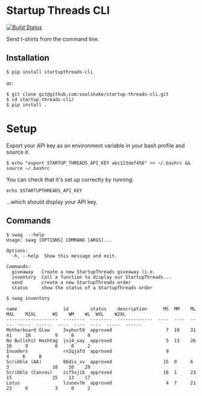 # Startup Threads CLI

[![Build Status](https://travis-ci.org/soulshake/startup-threads-cli.svg?branch=master)](https://travis-ci.org/soulshake/startup-threads-cli)

Send t-shirts from the command line.

## Installation

```
$ pip install startupthreads-cli
```

or:

```
$ git clone git@github.com:soulshake/startup-threads-cli.git
$ cd startup-threads-cli/
$ pip install .
```


# Setup

Export your API key as an environment variable in your bash profile and source it:

```
$ echo "export STARTUP_THREADS_API_KEY abc123def456" >> ~/.bashrc && source ~/.bashrc
```

You can check that it's set up correctly by running:

```
echo $STARTUPTHREADS_API_KEY
```

...which should display your API key.


## Commands

```
$ swag  --help
Usage: swag [OPTIONS] COMMAND [ARGS]...

Options:
  -h, --help  Show this message and exit.

Commands:
  giveaway   Create a new StartupThreads giveaway (i.e.
  inventory  Call a function to display our StartupThreads...
  send       create a new StartupThreads order
  status     show the status of a StartupThreads order
```

```
$ swag inventory

name                 id        status    description      MS  MM    ML    MXL    M2XL      WS    WM    WL  WXL    W2XL  
-------------------  --------  --------  -------------  ----  ----  ----  -----  ------  ----  ----  ----  -----  ------
Motherboard Glow     3xyhor59  approved                    7  19    31    41     10         9     0     0              
No Bullshit Hashtag  jsi4_xay  approved                    5  13    26    16     9          6     0     2             
Invaders             rn2qjafd  approved                    9                                4     6     8            
Scribble (AA)        86dix_xv  approved                   15  0     6     3                10    10    20           
Scribble (Canvas)    zif5xjib  approved                   16  1     23    15               15    13    17          
Lotus                lzunev7m  approved                    4  7     21    23     6          3     0     2         

```


